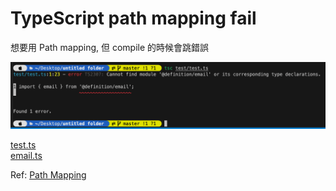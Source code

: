 # TypeScript path mapping fail

想要用 Path mapping, 但 compile 的時候會跳錯誤

![f](./error.png)

[test.ts](test/test.ts)  
[email.ts](definition/email.ts)

Ref: [Path Mapping](https://www.typescriptlang.org/docs/handbook/module-resolution.html#path-mapping)

 
